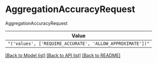 # AggregationAccuracyRequest

AggregationAccuracyRequest

| **Value** |
| --------- |
| `"('values', ['REQUIRE_ACCURATE', 'ALLOW_APPROXIMATE'])"` |


[[Back to Model list]](../../README.md#models-v1-link) [[Back to API list]](../../README.md#documentation-for-api-endpoints) [[Back to README]](../../README.md)
